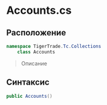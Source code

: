 
# Accounts.cs
## Расположение
```csharp
namespace TigerTrade.Tc.Collections  
    class Accounts
```

> Описание

## Синтаксис
```csharp
public Accounts()
```
